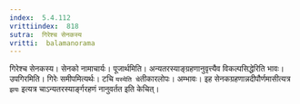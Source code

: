 ```yaml
---
index:  5.4.112
vrittiindex:  818
sutra:  गिरेश्च सेनकस्य
vritti:  balamanorama 
---
```


गिरेश्च सेनकस्य। सेनको नामाचार्यः। पूजार्थमिति। अन्यतरस्याङ्ग्रहणानुवृत्त्यैव विकल्पसिद्धेरिति भावः। उपगिरमिति। गिरेः समीपमित्यर्थः। टचि `यस्येति चे`तीकारलोपः। अम्भावः। इह सेनकग्रहणान्नदीपौर्णमासीत्यत्र `झयः` इत्यत्र चाऽन्यतरस्यार्ङ्गरहणं नानुवर्तत इति केचित्। 

